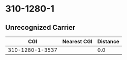 # 310-1280-1
## Unrecognized Carrier


| CGI | Nearest CGI | Distance |
|-----|-------------|----------|
| 310-1280-1-3537 |  | 0.0 |
